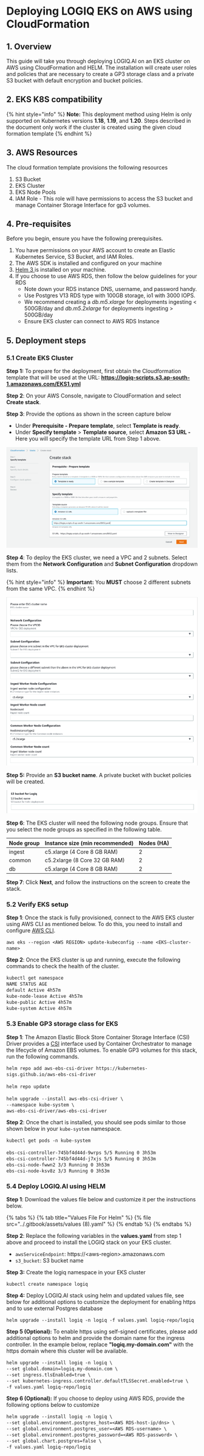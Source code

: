 # Deploying LOGIQ EKS on AWS using CloudFormation

## 1. Overview

This guide will take you through deploying LOGIQ.AI on an EKS cluster on AWS using CloudFormation and HELM. The installation will create user roles and policies that are necessary to create a GP3 storage class and a private S3 bucket with default encryption and bucket policies.&#x20;

## 2. EKS K8S compatibility

{% hint style="info" %}
**Note:** This deployment method using Helm is only supported on Kubernetes versions **1.18**, **1.19**, and **1.20**. Steps described in the document only work if the cluster is created using the given cloud formation template
{% endhint %}

## 3. AWS Resources

The cloud formation template provisions the following resources

1. S3 Bucket
2. EKS Cluster
3. EKS Node Pools&#x20;
4. IAM Role - This role will have permissions to access the S3 bucket and manage Container Storage Interface for gp3 volumes.

## 4. Pre-requisites

Before you begin, ensure you have the following prerequisites.&#x20;

1. You have permissions on your AWS account to create an Elastic Kubernetes Service, S3 Bucket, and IAM Roles.
2. The AWS SDK is installed and configured on your machine&#x20;
3. [Helm 3 ](https://helm.sh/docs/intro/install/)is installed on your machine.
4. If you choose to use AWS RDS, then follow the below guidelines for your RDS
   * Note down your RDS instance DNS, username, and password handy.
   * Use Postgres V13 RDS type with 100GB storage, io1 with 3000 IOPS.
   * We recommend creating a _db.m5.xlarge_ for deployments ingesting < 500GB/day and _db.m5.2xlarge_ for deployments ingesting > 500GB/day
   * Ensure EKS cluster can connect to AWS RDS Instance

## 5. Deployment steps

### 5.1 Create EKS Cluster

**Step 1:** To prepare for the deployment, first obtain the Cloudformation template that will be used at the URL:  **https://logiq-scripts.s3.ap-south-1.amazonaws.com/EKS1.yml**

**Step 2**: On your AWS Console, navigate to CloudFormation and select **Create stack**.&#x20;

**Step 3**: Provide the options as shown in the screen capture below

* Under **Prerequisite - Prepare template**, select **Template is ready**.
* Under **Specify template** > **Template source**, select **Amazon S3 URL -** Here you will specify the template URL from Step 1 above.

![](<../.gitbook/assets/0 (3) (1)>)

**Step 4**: To deploy the EKS cluster, we need a VPC and 2 subnets. Select them from the **Network Configuration** and **Subnet Configuration** dropdown lists.

{% hint style="info" %}
**Important:** You **MUST** choose 2 different subnets from the same VPC.&#x20;
{% endhint %}

![](<../.gitbook/assets/image (14).png>)

**Step 5:** Provide an **S3 bucket name**. A private bucket with bucket policies will be created.

![](<../.gitbook/assets/image (15).png>)

**Step 6**: The EKS cluster will need the following node groups. Ensure that you select the node groups as specified in the following table.&#x20;

| Node group | Instance size (min recommended) | Nodes (HA) |
| ---------- | ------------------------------- | ---------- |
| ingest     | c5.xlarge (4 Core 8 GB RAM)     | 2          |
| common     | c5.2xlarge (8 Core 32 GB RAM)   | 2          |
| db         | c5.xlarge (4 Core 8 GB RAM)     | 2          |

**Step 7**: Click **Next**, and follow the instructions on the screen to create the stack.

### 5.2 Verify EKS setup

**Step 1**: Once the stack is fully provisioned, connect to the AWS EKS cluster using AWS CLI as mentioned below. To do this, you need to install and configure [AWS CLI](https://docs.aws.amazon.com/cli/latest/userguide/getting-started-install.html).

```
aws eks --region <AWS REGION> update-kubeconfig --name <EKS-cluster-name>
```

**Step 2**: Once the EKS cluster is up and running, execute the following commands to check the health of the cluster.

```
kubectl get namespace
NAME STATUS AGE
default Active 4h57m
kube-node-lease Active 4h57m
kube-public Active 4h57m
kube-system Active 4h57m
```

### 5.3 Enable GP3 storage class for EKS

**Step 1**: The Amazon Elastic Block Store Container Storage Interface (CSI) Driver provides a [CSI](https://github.com/container-storage-interface/spec/blob/master/spec.md) interface used by Container Orchestrator to manage the lifecycle of Amazon EBS volumes. To enable GP3 volumes for this stack, run the following commands.

```
helm repo add aws-ebs-csi-driver https://kubernetes-sigs.github.io/aws-ebs-csi-driver

helm repo update

helm upgrade --install aws-ebs-csi-driver \
--namespace kube-system \
aws-ebs-csi-driver/aws-ebs-csi-driver
```

**Step 2**: Once the chart is installed, you should see pods similar to those shown below in your `kube-system` namespace.

```
kubectl get pods -n kube-system

ebs-csi-controller-745bf4d44d-9wrps 5/5 Running 0 3h53m
ebs-csi-controller-745bf4d44d-j7xjs 5/5 Running 0 3h53m
ebs-csi-node-fwwn2 3/3 Running 0 3h53m
ebs-csi-node-ksv8z 3/3 Running 0 3h53m
```

### 5.4 Deploy LOGIQ.AI using HELM

**Step 1**: Download the values file below and customize it per the instructions below.&#x20;

{% tabs %}
{% tab title="Values File For Helm" %}
{% file src="../.gitbook/assets/values (8).yaml" %}
{% endtab %}
{% endtabs %}

**Step 2**: Replace the following variables in the **values.yaml** from step 1 above and proceed to install the LOGIQ stack on your EKS cluster.

* `awsServiceEndpoint`: https://\<aws-region>.amazonaws.com
* `s3_bucket`: S3 bucket name

**Step 3:** Create the logiq namespace in your EKS cluster

```
kubectl create namespace logiq
```

**Step 4:** Deploy LOGIQ.AI stack using helm and updated values file, see below for additional options to customize the deployment for enabling https and to use external Postgres database

```
helm upgrade --install logiq -n logiq -f values.yaml logiq-repo/logiq
```

**Step 5 (Optional):** To enable https using self-signed certificates, please add additional options to helm and provide the domain name for the ingress controller. In the example below, replace **"logiq.my-domain.com"** with the https domain where this cluster will be available.

```
helm upgrade --install logiq -n logiq \
--set global.domain=logiq.my-domain.com \
--set ingress.tlsEnabled=true \
--set kubernetes-ingress.controller.defaultTLSSecret.enabled=true \
-f values.yaml logiq-repo/logiq
```

**Step 6 (Optional):** If you choose to deploy using AWS RDS, provide the following options below to customize

```
helm upgrade --install logiq -n logiq \
--set global.environment.postgres_host=<AWS RDS-host-ip/dns> \
--set global.environment.postgres_user=<AWS RDS-username> \
--set global.environment.postgres_password=<AWS RDS-password> \
--set global.chart.postgres=false \
-f values.yaml logiq-repo/logiq
```

&#x20;
